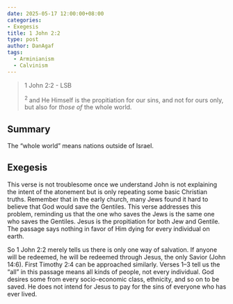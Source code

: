 ```yaml
---
date: 2025-05-17 12:00:00+08:00
categories:
- Exegesis
title: 1 John 2:2
type: post
author: DanAgaf
tags:
  - Arminianism
  - Calvinism
---
```


>  1 John 2:2 - LSB
>
> <sup> 2 </sup>and He Himself is the propitiation for our sins, and not for ours only, but also for <i>those of </i>the whole world.

## Summary

The “whole world” means nations outside of Israel.

## Exegesis

This verse is not troublesome once we understand John is not explaining the intent of the atonement but is only repeating some basic Christian truths. Remember that in the early church, many Jews found it hard to believe that God would save the Gentiles. This verse addresses this problem, reminding us that the one who saves the Jews is the same one who saves the Gentiles. Jesus is the propitiation for both Jew and Gentile. The passage says nothing in favor of Him dying for every individual on earth.

So 1 John 2:2 merely tells us there is only one way of salvation. If anyone will be redeemed, he will be redeemed through Jesus, the only Savior (John 14:6). First Timothy 2:4 can be approached similarly. Verses 1–3 tell us the “all” in this passage means all kinds of people, not every individual. God desires some from every socio-economic class, ethnicity, and so on to be saved. He does not intend for Jesus to pay for the sins of everyone who has ever lived.